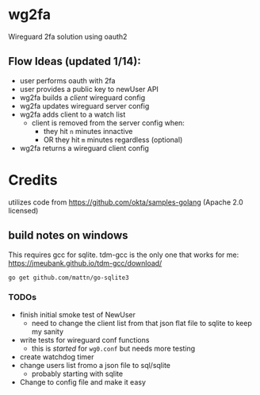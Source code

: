 # wg2fa
Wireguard 2fa solution using oauth2

## Flow Ideas (updated 1/14):
* user performs oauth with 2fa
* user provides a public key to newUser API
* wg2fa builds a *client* wireguard config
* wg2fa updates wireguard server config
* wg2fa adds client to a watch list
    * client is removed from the server config when:
        * they hit `n` minutes innactive
        * OR they hit `m` minutes regardless (optional)
* wg2fa returns a wireguard client config

# Credits
utilizes code from https://github.com/okta/samples-golang (Apache 2.0 licensed)

## build notes on windows
This requires gcc for sqlite. tdm-gcc is the only one that works for me: https://jmeubank.github.io/tdm-gcc/download/

```script
go get github.com/mattn/go-sqlite3
```


### TODOs
* finish initial smoke test of NewUser
    * need to change the client list from that json flat file to sqlite to keep my sanity
* write tests for wireguard conf functions
    * this is _started_ for `wg0.conf` but needs more testing
* create watchdog timer
* change users list fromo a json file to sql/sqlite
    * probably starting with sqlite
* Change to config file and make it easy
